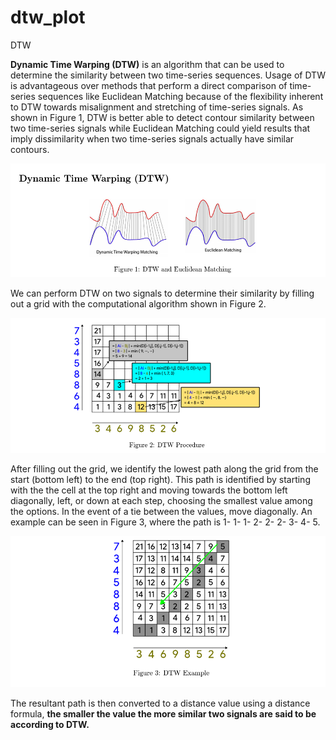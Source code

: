 # dtw_plot
DTW

**Dynamic Time Warping (DTW)** is an algorithm that can be used to determine the similarity between two time-series sequences. Usage of DTW is advantageous over methods that perform a direct comparison of time-series sequences like Euclidean Matching because of the flexibility inherent to DTW towards misalignment and stretching of time-series signals. As shown in Figure 1, DTW is better able to detect contour similarity between two time-series signals while Euclidean Matching could yield results that imply dissimilarity when two time-series signals actually have similar contours.

![Alt text](./images/f1.png?raw=true "Title")

We can perform DTW on two signals to determine their similarity by filling out a grid with the computational algorithm shown in Figure 2.

![Alt text](./images/f2.png?raw=true "Algo")

After filling out the grid, we identify the lowest path along the grid from the start (bottom left) to the end (top right). This path is identified by starting with the the cell at the top right and moving towards the bottom left diagonally, left, or down at each step, choosing the smallest value among the options. In the event of a tie between the values, move diagonally. An example can be seen in Figure 3, where the path is 1- 1- 1- 2- 2- 2- 3- 4- 5.


![Alt text](./images/f3.png?raw=true "DTW Example")

The resultant path is then converted to a distance value using a distance formula, **the smaller the value the more similar two signals are said to be according to DTW.**
